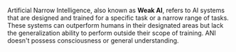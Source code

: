 Artificial Narrow Intelligence, also known as **Weak AI**, refers to AI systems that are designed and trained for a specific task or a narrow range of tasks. These systems can outperform humans in their designated areas but lack the generalization ability to perform outside their scope of training. ANI doesn't possess consciousness or general understanding.